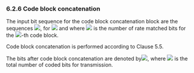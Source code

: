 ### 6.2.6 Code block concatenation

The input bit sequence for the code block concatenation block are the
sequences ![](media/image406.wmf), for ![](media/image372.wmf) and where
![](media/image374.wmf) is the number of rate matched bits for the
![](media/image67.wmf)-th code block.

Code block concatenation is performed according to Clause 5.5.

The bits after code block concatenation are denoted
by![](media/image408.wmf), where ![](media/image409.wmf) is the total
number of coded bits for transmission.